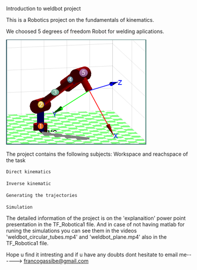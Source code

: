Introduction to weldbot project


This is a Robotics project on the fundamentals of kinematics. 

We choosed 5 degrees of freedom Robot for welding aplications.
    
![](Capture.PNG)

The project contains the following subjects:
    Workspace and reachspace of the task
    
    Direct kinematics
   
    Inverse kinematic
    
    Generating the trajectories
    
    Simulation
     
     
     
   The detailed information of the project is on the  'explanaition'  power point presentation
   in the TF_Robotica1 file.
   And in case of not having matlab for runing the simulations 
   you can see them in the videos 'weldbot_circular_tubes.mp4' and  'weldbot_plane.mp4' also in the 
   TF_Robotica1 file.
    
   Hope u find it intresting and if u have any doubts dont hesitate to email me------> francogassibe@gmail.com
